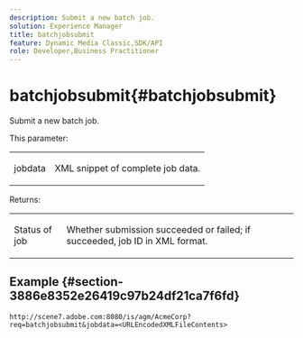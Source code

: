 ```yaml
---
description: Submit a new batch job.
solution: Experience Manager
title: batchjobsubmit
feature: Dynamic Media Classic,SDK/API
role: Developer,Business Practitioner
---
```


# batchjobsubmit{#batchjobsubmit}

Submit a new batch job.

This parameter:

<table id="simpletable_11A94D630A21426F9A1CEF5EB3B9E789"> 
 <tr class="strow"> 
  <td class="stentry"> <p> <span class="codeph"> jobdata </span> </p> </td> 
  <td class="stentry"> <p>XML snippet of complete job data. </p> </td> 
 </tr> 
</table>

Returns:

<table id="simpletable_7C82E4A8520440F5A5ABBC1BCB286AB2"> 
 <tr class="strow"> 
  <td class="stentry"> <p>Status of job </p> </td> 
  <td class="stentry"> <p>Whether submission succeeded or failed; if succeeded, job ID in XML format. </p> </td> 
 </tr> 
</table>

## Example {#section-3886e8352e26419c97b24df21ca7f6fd}

`http://scene7.adobe.com:8080/is/agm/AcmeCorp?req=batchjobsubmit&jobdata=<URLEncodedXMLFileContents>`
